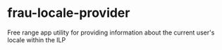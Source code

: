 # frau-locale-provider
Free range app utility for providing information about the current user's locale within the ILP
